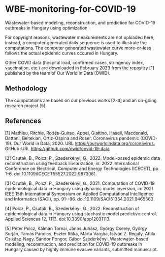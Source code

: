 # WBE-monitoring-for-COVID-19
Wastewater-based modeling, reconstruction, and prediction for COVID-19 outbreaks in Hungary using optimization

For copyright reasons, wastewater measurements are not uploaded here, instead, a computer generated daily sequence is used to illustrate the computations. The computer generated wastewater curve more-or-less follows the actual epidemic curves occured in Hungary.

Other COVID data (hospital load, confirmed cases, stringency index, vaccination, etc.) are downloaded in February 2023 from the repositry [1] published by the team of Our World in Data (OWID).

Methodology
-----------

The computations are based on our previous works [2-4] and an on-going research project [5].

References
----------

[1] Mathieu, Ritchie, Rodés-Guirao, Appel, Giattino, Hasell, Macdonald, Dattani, Beltekian, Ortiz-Ospina and Roser. Coronavirus pandemic (COVID-19). Our World in Data, 2020. URL https://ourworldindata.org/coronavirus, GitHub-URL https://github.com/owid/covid-19-data

[2] Csutak, B., Polcz, P., Szederkényi, G., 2022. Model-based epidemic data reconstruction using feedback linearization, in: 2022 International Conference on Electrical, Computer and Energy Technologies (ICECET), pp. 1–6. doi:10.1109/ICECET55527.2022.9873061.

[3] Csutak, B., Polcz, P., Szederkényi, G., 2021. Computation of COVID-19 epidemiological data in Hungary using dynamic model inversion, in: 2021 IEEE 15th International Symposium on Applied Computational Intelligence and Informatics (SACI), pp. 91--96. doi:10.1109/SACI51354.2021.9465563.

[4] Polcz, P., Csutak, B., Szederkényi, G., 2022. Reconstruction of epidemiological data in Hungary using stochastic model predictive control. Applied Sciences 12, 1113. doi:10.3390/app12031113.

[5] Péter Polcz, Kálmán Tornai, János Juhász, György Cserey, György Surján, Tamás Pándics, Eszter Róka, Márta Vargha, István Z. Reguly, Attila Csikász-Nagy, Sándor Pongor, Gábor Szederkényi, Wastewater-based modeling, reconstruction, and prediction for COVID-19 outbreaks in Hungary caused by highly immune evasive variants, submitted manuscript.